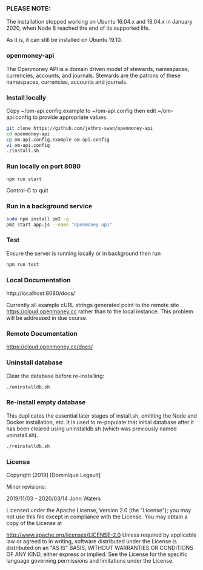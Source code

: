 ### PLEASE NOTE:  

The installation stopped working on Ubuntu 16.04.x and 18.04.x in January 2020, when Node 8 reached the end of its supported life.

As it is, it can still be installed on Ubuntu 19.10.

### openmoney-api

The Openmoney API is a domain driven model of stewards, namespaces, currencies, accounts, and journals.
Stewards are the patrons of these namespaces, currencies, accounts and journals.

### Install locally

Copy
  ~/om-api.config.example
to
  ~/om-api.config
then edit
  ~/om-api.config
to provide appropriate values.

```sh
git clone https://github.com/jethro-swan/openmoney-api
cd openmoney-api
cp om-api.config.example om-api.config
vi om-api.config
./install.sh
```

### Run locally on port 8080
```sh
npm run start
```
Control-C to quit

### Run in a background service
```sh
sudo npm install pm2 -g
pm2 start app.js --name "openmoney-api"
```

### Test

Ensure the server is running locally or in background then run
```sh
npm run test
```

### Local Documentation
http://localhost:8080/docs/

Currently all example cURL strings generated point to the remote site https://cloud.openmoney.cc rather than to the local instance. This problem will be addressed in due course.

### Remote Documentation
https://cloud.openmoney.cc/docs/

### Uninstall database

Clear the database before re-installing:

```sh
./uninstalldb.sh
```
### Re-install empty database

This duplicates the essential later stages of install.sh, omitting the Node and Docker installation, etc.
It is used to re-populate that initial database after it has been cleared using uninstalldb.sh (which was previously named uninstall.sh).

```sh
./reinstalldb.sh
```

### License

Copyright [2019] [Dominique Legault]

Minor revisions:

  2019/11/03 - 2020/03/14 John Waters

Licensed under the Apache License, Version 2.0 (the "License"); you may not use this file except in compliance with the License. You may obtain a copy of the License at

http://www.apache.org/licenses/LICENSE-2.0
Unless required by applicable law or agreed to in writing, software distributed under the License is distributed on an "AS IS" BASIS, WITHOUT WARRANTIES OR CONDITIONS OF ANY KIND, either express or implied. See the License for the specific language governing permissions and limitations under the License.
